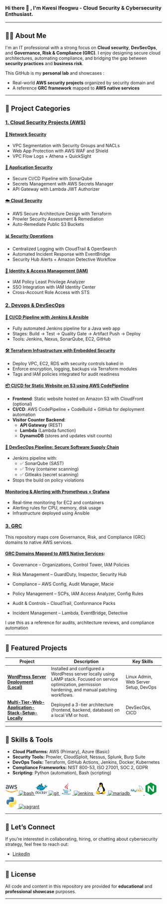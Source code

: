 ###  Hi there 👋 , I'm Kwesi Ifeogwu - Cloud Security & Cybersecurity Enthusiast. 

---

## 👨‍💻 About Me

I'm an IT professional with a strong focus on **Cloud security**, **DevSecOps**, and **Governance, Risk & Compliance (GRC)**. 
I enjoy designing secure cloud architectures, automating compliance, and bridging the gap between **security practices** and **business risk**.

This GitHub is my **personal lab** and showcases :

- Real-world **AWS security projects** organized by security domain  and 
- A reference **GRC framework** mapped to **AWS native services**

---

## 📂 Project Categories

### [1. Cloud Security Projects  (AWS)](https://github.com/KwesiLovesTech/Governance-Risk-Compliance.git)

#### [🔐  **Network Security**]()
- VPC Segmentation with Security Groups and NACLs
- Web App Protection with AWS WAF and Shield
- VPC Flow Logs + Athena + QuickSight

#### [🧪  **Application Security**]()
- Secure CI/CD Pipeline with SonarQube
- Secrets Management with AWS Secrets Manager
- API Gateway with Lambda JWT Authorizer

#### [☁️ **Cloud Security**]()
- AWS Secure Architecture Design with Terraform
- Prowler Security Assessment & Remediation
- Auto-Remediate Public S3 Buckets

#### [📊  **Security Operations**]()
- Centralized Logging with CloudTrail & OpenSearch
- Automated Incident Response with EventBridge
- Security Hub Alerts + Amazon Detective Workflow

#### [🔑  **Identity & Access Management (IAM)**]()
- IAM Policy Least Privilege Analyzer
- SSO Integration with IAM Identity Center
- Cross-Account Role Access with STS


### [2. Devops  &  DevSecOps]()

#### [🔧  **CI/CD Pipeline with Jenkins & Ansible**](https://github.com/KwesiLovesTech/jenkins-cicd-pipeline)
- Fully automated Jenkins pipeline for a Java web app  
- Stages: Build → Test → Quality Gate → Artifact Push → Deploy  
- Tools: Jenkins, Nexus, SonarQube, EC2, GitHub


#### [🛠️  **Terraform Infrastructure with Embedded Security**]()
- Deploy VPC, EC2, RDS with security controls baked in  
- Enforce encryption, logging, backups via Terraform modules  
- Tags and IAM policies integrated for audit readiness

#### [📦 **CI/CD for Static Website on S3 using AWS CodePipeline**](https://github.com/KwesiLovesTech/kwesilovestech.com-static-website-deploy?tab=readme-ov-file)
- **Frontend**: Static website hosted on Amazon S3 with CloudFront (optional)
- **CI/CD**: AWS CodePipeline + CodeBuild + GitHub for deployment automation
- **Visitor Counter Backend**:
  - **API Gateway** (REST)
  - **Lambda** (Lambda function)
  - **DynamoDB** (stores and updates visit counts)

#### [🚧 **DevSecOps Pipeline: Secure Software Supply Chain**]()
- Jenkins pipeline with:
  - ✅ SonarQube (SAST)
  - ✅ Trivy (container scanning)
  - ✅ Gitleaks (secret scanning)
- Stops the build on policy violations


#### [ **Monitoring & Alerting with Prometheus + Grafana**](https://github.com/KwesiLovesTech/jenkins-cicd-pipeline)
- Real-time monitoring for EC2 and containers  
- Alerting rules for CPU, memory, disk usage  
- Infrastructure deployed using Ansible





### [3. GRC ](https://github.com/KwesiLovesTech/Governance-Risk-Compliance.git)

This repository maps core Governance, Risk, and Compliance (GRC) domains to native AWS services.
#### [GRC Domains Mapped to AWS Native Services]():
- Governance – Organizations, Control Tower, IAM Policies

- Risk Management – GuardDuty, Inspector, Security Hub

- Compliance – AWS Config, Audit Manager, Macie

- Policy Management – SCPs, IAM Access Analyzer, Config Rules

- Audit & Controls – CloudTrail, Conformance Packs

- Incident Management – Lambda, EventBridge, Detective


 I use this as a reference for audits, architecture reviews, and compliance automation

---


## 🚀 Featured Projects

| Project                        | Description                                                        | Key Skills                            |
|-------------------------------|--------------------------------------------------------------------|----------------------------------------|
| [**WordPress Server Deployment (Local)**](https://github.com/KwesiLovesTech/WordPress-Server-using-LAMP-stack-UbuntuLinux)   | Installed and configured a WordPress server locally using LAMP stack. Focused on service optimization, permission hardening, and manual patching workflows.        | Linux Admin, Web Server Setup, DevOps|
| [**Multi-Tier-Web-Application-Stack-Setup-Locally**](https://github.com/KwesiLovesTech/Vprofile-Project-Multi-Tier-Web-Application-Stack-Setup-Locally)  | Deployed a 3-tier architecture (frontend, backend, database) on a local VM or host.   | DevSecOps, CICD   |


---

## 🧰 Skills & Tools

- **Cloud Platforms:** AWS (Primary), Azure (Basic)  
- **Security Tools:** Prowler, CloudSploit, Nessus, Splunk, Burp Suite  
- **DevOps Tools:** Terraform, GitHub Actions, Jenkins, Docker, Kubernetes  
- **Compliance Frameworks:** NIST 800-53, ISO 27001, SOC 2, GDPR  
- **Scripting:** Python (automation), Bash (scripting)  


<h5 align="left"> </h5>
<p align="left"> <a href="https://aws.amazon.com" target="_blank" rel="noreferrer"> <img src="https://raw.githubusercontent.com/devicons/devicon/master/icons/amazonwebservices/amazonwebservices-original-wordmark.svg" alt="aws" width="40" height="40"/> </a> <a href="https://www.gnu.org/software/bash/" target="_blank" rel="noreferrer"> <img src="https://www.vectorlogo.zone/logos/gnu_bash/gnu_bash-icon.svg" alt="bash" width="40" height="40"/> </a> <a href="https://www.docker.com/" target="_blank" rel="noreferrer"> <img src="https://raw.githubusercontent.com/devicons/devicon/master/icons/docker/docker-original-wordmark.svg" alt="docker" width="40" height="40"/> </a>  <a href="https://git-scm.com/" target="_blank" rel="noreferrer"> <img src="https://www.vectorlogo.zone/logos/git-scm/git-scm-icon.svg" alt="git" width="40" height="40"/> </a> <a href="https://www.java.com" target="_blank" rel="noreferrer"> <img src="https://raw.githubusercontent.com/devicons/devicon/master/icons/java/java-original.svg" alt="java" width="40" height="40"/> </a> <a href="https://www.jenkins.io" target="_blank" rel="noreferrer"> <img src="https://www.vectorlogo.zone/logos/jenkins/jenkins-icon.svg" alt="jenkins" width="40" height="40"/>  <a href="https://www.linux.org/" target="_blank" rel="noreferrer"> <img src="https://raw.githubusercontent.com/devicons/devicon/master/icons/linux/linux-original.svg" alt="linux" width="40" height="40"/> </a> <a href="https://mariadb.org/" target="_blank" rel="noreferrer"> <img src="https://www.vectorlogo.zone/logos/mariadb/mariadb-icon.svg" alt="mariadb" width="40" height="40"/> </a> <a href="https://www.mysql.com/" target="_blank" rel="noreferrer"> <img src="https://raw.githubusercontent.com/devicons/devicon/master/icons/mysql/mysql-original-wordmark.svg" alt="mysql" width="40" height="40"/> </a> <a href="https://www.nginx.com" target="_blank" rel="noreferrer"> <img src="https://raw.githubusercontent.com/devicons/devicon/master/icons/nginx/nginx-original.svg" alt="nginx" width="40" height="40"/> </a> <a href="https://www.python.org" target="_blank" rel="noreferrer"> <img src="https://raw.githubusercontent.com/devicons/devicon/master/icons/python/python-original.svg" alt="python" width="40" height="40"/> </a> <a href="https://www.vagrantup.com/" target="_blank" rel="noreferrer"> <img src="https://www.vectorlogo.zone/logos/vagrantup/vagrantup-icon.svg" alt="vagrant" width="40" height="40"/> </a> </p>



---

## 🤝 Let’s Connect

If you’re interested in collaborating, hiring, or chatting about cybersecurity strategy, feel free to reach out:

- [LinkedIn](https://www.linkedin.com/in/kwesi-loves-tech/)  


---

## 📄 License

All code and content in this repository are provided for **educational** and **professional showcase** purposes.

---
